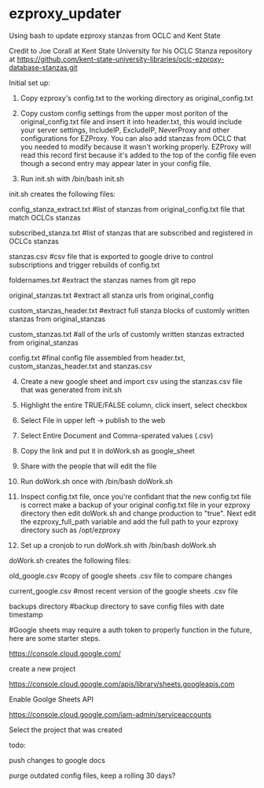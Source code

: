 # ezproxy_updater
Using bash to update ezproxy stanzas from OCLC and Kent State

Credit to Joe Corall at Kent State University for his OCLC Stanza repository at https://github.com/kent-state-university-libraries/oclc-ezproxy-database-stanzas.git

Initial set up:

1) Copy ezproxy's config.txt to the working directory as original_config.txt

2) Copy custom config settings from the upper most poriton of the original_config.txt file and insert it into header.txt, this would include your server settings, IncludeIP, ExcludeIP, NeverProxy and other configurations for EZProxy.  You can also add stanzas from OCLC that you needed to modify because it wasn't working properly. EZProxy will read this record first because it's added to the top of the config file even though a second entry may appear later in your config file.

3) Run init.sh with /bin/bash init.sh

init.sh creates the following files:

  config_stanza_extract.txt    #list of stanzas from original_config.txt file that match OCLCs stanzas

  subscribed_stanza.txt        #list of stanzas that are subscribed and registered in OCLCs stanzas

  stanzas.csv                  #csv file that is exported to google drive to control subscriptions and trigger rebuilds of config.txt

  foldernames.txt              #extract the stanzas names from git repo

  original_stanzas.txt         #extract all stanza urls from original_config

  custom_stanzas_header.txt    #extract full stanza blocks of customly written stanzas from original_stanzas

  custom_stanzas.txt           #all of the urls of customly written stanzas extracted from original_stanzas

  config.txt                   #final config file assembled from header.txt, custom_stanzas_header.txt and stanzas.csv


4) Create a new google sheet and import csv using the stanzas.csv file that was generated from init.sh

5) Highlight the entire TRUE/FALSE column, click insert, select checkbox

6) Select File in upper left -> publish to the web

7) Select Entire Document and Comma-sperated values (.csv)

8) Copy the link and put it in doWork.sh as google_sheet

9) Share with the people that will edit the file

10) Run doWork.sh once with /bin/bash doWork.sh

11) Inspect config.txt file, once you're confidant that the new config.txt file is correct make a backup of your original config.txt file in your ezproxy directory then edit doWork.sh and change production to "true".  Next edit the ezproxy_full_path variable and add the full path to your ezproxy directory such as /opt/ezproxy

12) Set up a cronjob to run doWork.sh with /bin/bash doWork.sh


doWork.sh creates the following files:

  old_google.csv                #copy of google sheets .csv file to compare changes

  current_google.csv            #most recent version of the google sheets .csv file

  backups directory             #backup directory to save config files with date timestamp


#Google sheets may require a auth token to properly function in the future, here are some starter steps.

https://console.cloud.google.com/

create a new project

https://console.cloud.google.com/apis/library/sheets.googleapis.com

Enable Goolge Sheets API

https://console.cloud.google.com/iam-admin/serviceaccounts

Select the project that was created

todo:

push changes to google docs

purge outdated config files, keep a rolling 30 days?
